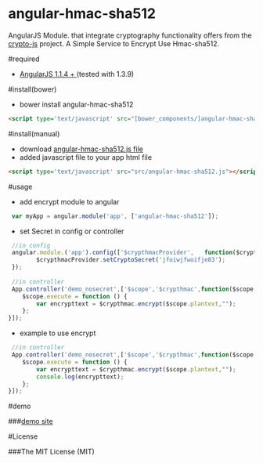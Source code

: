 # angular-hmac-sha512

AngularJS Module. that integrate cryptography functionality offers from the [crypto-js](https://code.google.com/p/crypto-js/) project. A Simple Service to Encrypt Use Hmac-sha512.

#required

- [AngularJS 1.1.4 + ](http://angularjs.org/) (tested with 1.3.9)

#install(bower)

* bower install angular-hmac-sha512

```html
<script type='text/javascript' src="[bower_components/]angular-hmac-sha512/src/angular-hmac-sha512.js"></script>
```

#install(manual)

* download [angular-hmac-sha512.js file](https://github.com/diablofong/angular-hmac-sha512/blob/master/src/angular-hmac-sha512.js)
* added javascript file to your app html file

```html
<script type='text/javascript' src="src/angular-hmac-sha512.js"></script>
```

#usage

- add encrypt module to angular

```javascript
 var myApp = angular.module('app', ['angular-hmac-sha512']); 
```
- set Secret in config or controller

```javascript
 //in config
 angular.module.('app').config(['$crypthmacProvider', 	function($crypthmacProvider){
   		$crypthmacProvider.setCryptoSecret('jfoiwjfwoifje83');
 });
 
 //in controller
 App.controller('demo_nosecret',['$scope','$crypthmac',function($scope,$crypthmac){
	$scope.execute = function () {
		var encrypttext = $crypthmac.encrypt($scope.plantext,"");
	};
}]);
```
-  example to use encrypt

```javascript
 //in controller
 App.controller('demo_nosecret',['$scope','$crypthmac',function($scope,$crypthmac){
	$scope.execute = function () {
		var encrypttext = $crypthmac.encrypt($scope.plantext,"");
		console.log(encrypttext);
	};
}]);
```

#demo

###[demo site]()

#License

###The MIT License (MIT)
